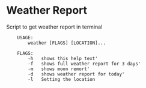 # Weather Report

Script to get weather report in terminal

        USAGE:
            weather [FLAGS] [LOCATION]...
            
        FLAGS:
            -h   shows this help text'
            -f   shows full weather report for 3 days'
            -m   shows moon remort'
            -d   shows weather report for today'
            -l   Setting the location
